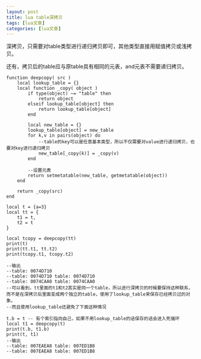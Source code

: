 ```yaml
---
layout: post
title: lua table深拷贝 
tags: [lua文章]
categories: [lua文章]
---
```

深拷贝，只需要对table类型进行递归拷贝即可，其他类型直接用赋值拷贝或浅拷贝。

还有，拷贝后的table应与原table具有相同的元表，and元表不需要递归拷贝。

    
    
    function deepcopy( src )
    	local lookup_table = {}
    	local function _copy( object )
    		if type(object) ~= "table" then
    			return object
    		elseif lookup_table[object] then
    			return lookup_table[object]
    		end
    
    		local new_table = {}
    		lookup_table[object] = new_table
    		for k,v in pairs(object) do
                --table的key可以是任意基本类型，所以不仅需要对value进行递归拷贝，也要对key进行递归拷贝
    			new_table[_copy(k)] = _copy(v)
    		end
    
            --设置元表
    		return setmetatable(new_table, getmetatable(object))
    	end
    
    	return _copy(src)
    end
    
    local t = {a=3}
    local tt = {
    	t1 = t,
    	t2 = t
    }
    
    local tcopy = deepcopy(tt)
    print(t)
    print(tt.t1, tt.t2)
    print(tcopy.t1, tcopy.t2)
    
    --输出
    --table: 0074D710
    --table: 0074D710 table: 0074D710
    --table: 0074CAA0 table: 0074CAA0
    --可以看到，tt里面的t1和t2其实是同一个table，所以进行深拷贝的时候要保持这种联系，而不是在深拷贝后里面变成两个独立的table，使用了lookup_table来保存已经拷贝过的对象。
    --而且使用lookup_table还避免了下面这种情况
    
    t.b = t -- 有个索引指向自己，如果不用lookup_table的话保存的话会进入死循环
    local t1 = deepcopy(t)
    print(t.b, t1.b)
    print(t, t1)
    --输出
    --table: 007EAEA8 table: 007ED1B8
    --table: 007EAEA8 table: 007ED1B8
